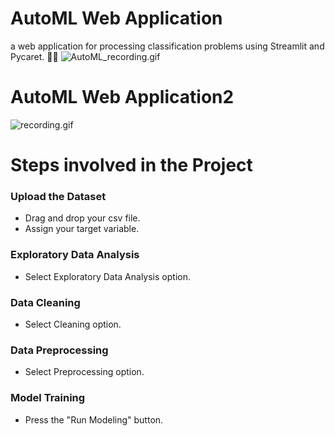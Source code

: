 # AutoML Web Application
a web application for processing classification problems using Streamlit and Pycaret. 🔎🔎
![AutoML_recording.gif](https://github.com/karinmash/AutoML/blob/21b9a49c067167bc150c3482e71dd9f23e32ed03/AutoML_recording.gif)
# AutoML Web Application2
![recording.gif](https://github.com/karinmash/AutoML/blob/bf34bdb51d3fb8928e9fd20f7e0b9591f5f46f41/recording.gif)

# Steps involved in the Project
### Upload the Dataset
  * Drag and drop your csv file.
  * Assign your target variable.

### Exploratory Data Analysis
  * Select Exploratory Data Analysis option.

### Data Cleaning
  * Select Cleaning option.

### Data Preprocessing
  * Select Preprocessing option.
    
### Model Training
  * Press the "Run Modeling" button.


    







   





 
